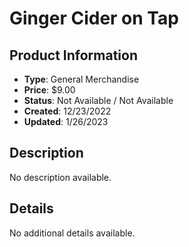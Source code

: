 # Ginger Cider on Tap

## Product Information
- **Type**: General Merchandise
- **Price**: $9.00
- **Status**: Not Available / Not Available
- **Created**: 12/23/2022
- **Updated**: 1/26/2023

## Description
No description available.



## Details
No additional details available.
